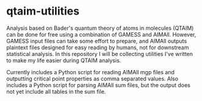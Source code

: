 # qtaim-utilities

Analysis based on Bader's quantum theory of atoms in molecules (QTAIM) can be done for free using a combination of GAMESS and AIMAll.
However, GAMESS input files can take some effort to prepare, and AIMAll outputs plaintext files designed for easy reading by humans, not for downstream statistical analysis.
In this repository I will be collecting utilities I've written to make my life easier during QTAIM analysis.

Currently includes a Python script for reading AIMAll mgp files and outputting critical point properties as comma separated values.
Also includes a Python script for parsing AIMAll sum files, but the output does not yet include all tables in the sum file.
